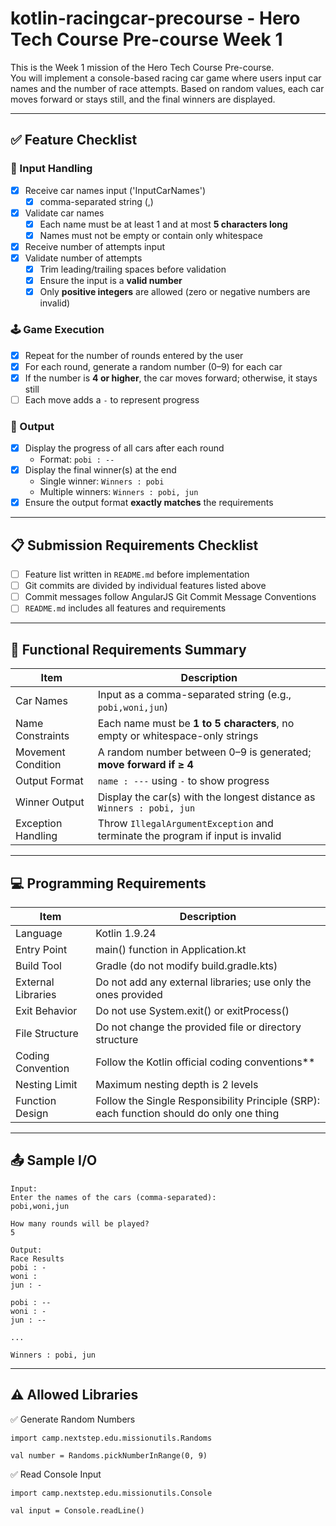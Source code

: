 # kotlin-racingcar-precourse - Hero Tech Course Pre-course Week 1

This is the Week 1 mission of the Hero Tech Course Pre-course.  
You will implement a console-based racing car game where users input car names and the number of race attempts. Based on random values, each car moves forward or stays still, and the final winners are displayed.

---

## ✅ Feature Checklist

### 🚗 Input Handling
- [X] Receive car names input ('InputCarNames')
  - [X] comma-separated string (,)
- [X] Validate car names  
  - [X] Each name must be at least 1 and at most **5 characters long**  
  - [X] Names must not be empty or contain only whitespace
- [X] Receive number of attempts input
- [X] Validate number of attempts  
  - [X] Trim leading/trailing spaces before validation  
  - [X] Ensure the input is a **valid number**  
  - [X] Only **positive integers** are allowed (zero or negative numbers are invalid)

### 🕹️ Game Execution
- [X] Repeat for the number of rounds entered by the user
- [X] For each round, generate a random number (0–9) for each car
- [X] If the number is **4 or higher**, the car moves forward; otherwise, it stays still
- [ ] Each move adds a `-` to represent progress

### 📣 Output
- [X] Display the progress of all cars after each round  
  - Format: `pobi : --`
- [X] Display the final winner(s) at the end  
  - Single winner: `Winners : pobi`  
  - Multiple winners: `Winners : pobi, jun`
- [X] Ensure the output format **exactly matches** the requirements

---

## 📋 Submission Requirements Checklist

- [ ] Feature list written in `README.md` before implementation
- [ ] Git commits are divided by individual features listed above 
- [ ] Commit messages follow AngularJS Git Commit Message Conventions
- [ ] `README.md` includes all features and requirements

---

## 📌 Functional Requirements Summary

| Item | Description |
|------|-------------|
| Car Names | Input as a comma-separated string (e.g., `pobi,woni,jun`) |
| Name Constraints | Each name must be **1 to 5 characters**, no empty or whitespace-only strings |
| Movement Condition | A random number between 0–9 is generated; **move forward if ≥ 4** |
| Output Format | `name : ---` using `-` to show progress |
| Winner Output | Display the car(s) with the longest distance as `Winners : pobi, jun` |
| Exception Handling | Throw `IllegalArgumentException` and terminate the program if input is invalid |

---

## 💻 Programming Requirements

| Item | Description |
| --- | --- |
| Language | Kotlin 1.9.24 |
| Entry Point | main() function in Application.kt |
| Build Tool | Gradle (do not modify build.gradle.kts) |
| External Libraries | Do not add any external libraries; use only the ones provided |
| Exit Behavior | Do not use System.exit() or exitProcess() |
| File Structure | Do not change the provided file or directory structure |
| Coding Convention | Follow the Kotlin official coding conventions** |
| Nesting Limit | Maximum nesting depth is 2 levels |
| Function Design | Follow the Single Responsibility Principle (SRP): each function should do only one thing |

---

## 📤 Sample I/O

```text
Input:
Enter the names of the cars (comma-separated):
pobi,woni,jun

How many rounds will be played?
5

Output:
Race Results
pobi : -
woni : 
jun : -

pobi : --
woni : -
jun : --

...

Winners : pobi, jun

```
---

## ⚠️ Allowed Libraries
✅ Generate Random Numbers
```
import camp.nextstep.edu.missionutils.Randoms

val number = Randoms.pickNumberInRange(0, 9)
```


✅ Read Console Input
```
import camp.nextstep.edu.missionutils.Console

val input = Console.readLine()
```
 
